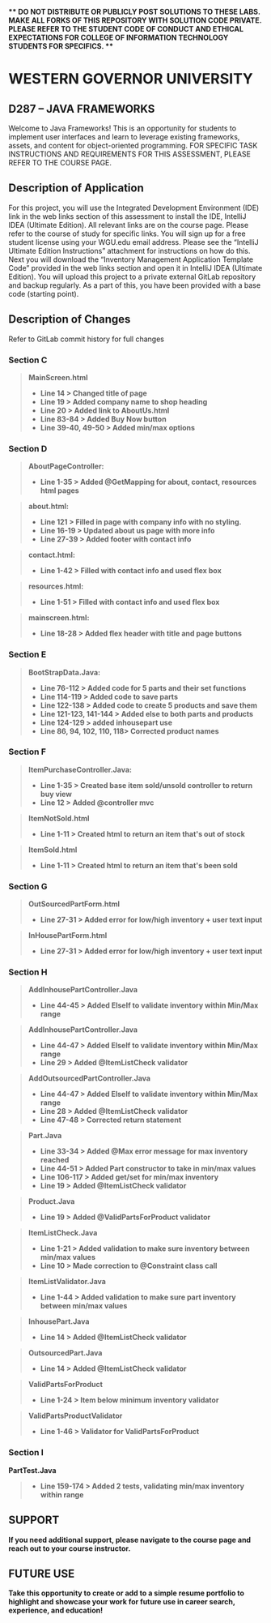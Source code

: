 <strong>** DO NOT DISTRIBUTE OR PUBLICLY POST SOLUTIONS TO THESE LABS. MAKE ALL FORKS OF THIS REPOSITORY WITH SOLUTION CODE PRIVATE. PLEASE REFER TO THE STUDENT CODE OF CONDUCT AND ETHICAL EXPECTATIONS FOR COLLEGE OF INFORMATION TECHNOLOGY STUDENTS FOR SPECIFICS. ** </strong>

# WESTERN GOVERNOR UNIVERSITY 
## D287 – JAVA FRAMEWORKS
Welcome to Java Frameworks! This is an opportunity for students to implement user interfaces and learn to leverage existing frameworks, assets, and content for object-oriented programming.
FOR SPECIFIC TASK INSTRUCTIONS AND REQUIREMENTS FOR THIS ASSESSMENT, PLEASE REFER TO THE COURSE PAGE.
## Description of Application
For this project, you will use the Integrated Development Environment (IDE) link in the web links section of this assessment to install the IDE, IntelliJ IDEA (Ultimate Edition). All relevant links are on the course page. Please refer to the course of study for specific links. You will sign up for a free student license using your WGU.edu email address. Please see the “IntelliJ Ultimate Edition Instructions” attachment for instructions on how do this. Next you will download the “Inventory Management Application Template Code” provided in the web links section and open it in IntelliJ IDEA (Ultimate Edition). You will upload this project to a private external GitLab repository and backup regularly. As a part of this, you have been provided with a base code (starting point). 

## Description of Changes
Refer to GitLab commit history for full changes

### <strong>Section C<strong>

>MainScreen.html
>* Line 14 > Changed title of page
>* Line 19 > Added company name to shop heading
>* Line 20 > Added link to AboutUs.html
>* Line 83-84 > Added Buy Now button 
>* Line 39-40, 49-50 > Added min/max options

### <strong>Section D<strong>
>AboutPageController:
>* Line 1-35 > Added @GetMapping for about, contact, resources html pages

>about.html:
>* Line 121 > Filled in page with company info with no styling.
>* Line 16-19 > Updated about us page with more info
>* Line 27-39 > Added footer with contact info

>contact.html:
>* Line 1-42 > Filled with contact info and used flex box

>resources.html:
>* Line 1-51 > Filled with contact info and used flex box

>mainscreen.html:
>* Line 18-28 > Added flex header with title and page buttons

### <strong>Section E<strong>
>BootStrapData.Java:
>* Line 76-112 > Added code for 5 parts and their set functions
>* Line 114-119 > Added code to save parts
>* Line 122-138 > Added code to create 5 products and save them
>* Line 121-123, 141-144 > Added else to both parts and products
>* Line 124-129 > added inhousepart use
>* Line 86, 94, 102, 110, 118> Corrected product names

### <strong>Section F<strong>
>ItemPurchaseController.Java:
>* Line 1-35 > Created base item sold/unsold controller to return buy view
>* Line 12 > Added @controller mvc

>ItemNotSold.html
>* Line 1-11 > Created html to return an item that's out of stock

>ItemSold.html
>* Line 1-11 > Created html to return an item that's been sold

### <strong>Section G<strong>
>OutSourcedPartForm.html
>* Line 27-31 > Added error for low/high inventory + user text input

>InHousePartForm.html
>* Line 27-31 > Added error for low/high inventory + user text input

### <strong>Section H<strong>

>AddInhousePartController.Java
>* Line 44-45 > Added ElseIf to validate inventory within Min/Max range

>AddInhousePartController.Java
 >* Line 44-47 > Added ElseIf to validate inventory within Min/Max range
 >* Line 29 > Added @ItemListCheck validator

>AddOutsourcedPartController.Java
>* Line 44-47 > Added ElseIf to validate inventory within Min/Max range
>* Line 28 > Added @ItemListCheck validator
>* Line 47-48 > Corrected return statement
 
>Part.Java
>* Line 33-34 > Added @Max error message for max inventory reached
>* Line 44-51 > Added Part constructor to take in min/max values
>* Line 106-117 > Added get/set for min/max inventory
>* Line 19 > Added @ItemListCheck validator

>Product.Java
>* Line 19 > Added @ValidPartsForProduct validator

>ItemListCheck.Java
>* Line 1-21 > Added validation to make sure inventory between min/max values
>* Line 10 > Made correction to @Constraint class call

>ItemListValidator.Java
>* Line 1-44 > Added validation to make sure part inventory between min/max values

>InhousePart.Java
>* Line 14 > Added @ItemListCheck validator

>OutsourcedPart.Java
>* Line 14 > Added @ItemListCheck validator

>ValidPartsForProduct
>* Line 1-24 > Item below minimum inventory validator

>ValidPartsProductValidator
>* Line 1-46 > Validator for ValidPartsForProduct


### <strong>Section I<strong>
PartTest.Java
>* Line 159-174 > Added 2 tests, validating min/max inventory within range



## SUPPORT
If you need additional support, please navigate to the course page and reach out to your course instructor.
## FUTURE USE
Take this opportunity to create or add to a simple resume portfolio to highlight and showcase your work for future use in career search, experience, and education!
